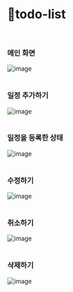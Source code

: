 # 📝todo-list 
<br>

### 메인 화면
![image](https://github.com/chlangus/todo-list/assets/139041897/c8d35604-2787-4119-a95c-f9eb2a0abcf7)   
<br>

### 일정 추가하기 
![image](https://github.com/chlangus/todo-list/assets/139041897/94b68b08-c3ad-4cdb-8d43-1fa32e72f6f0)   
<br>

### 일정을 등록한 상태
![image](https://github.com/chlangus/todo-list/assets/139041897/54b913fe-537b-474e-bef9-0295c68a7820)   
<br>   

### 수정하기
![image](https://github.com/chlangus/todo-list/assets/139041897/a085568f-d57a-4eac-aada-74a7ae48c8de)   
<br>

### 취소하기
![image](https://github.com/chlangus/todo-list/assets/139041897/2a200f2e-e525-4098-82e0-b961c203ed95)   
<br>

### 삭제하기
![image](https://github.com/chlangus/todo-list/assets/139041897/54439d31-01a9-4a4d-a9da-696618e9468f)

<br>
